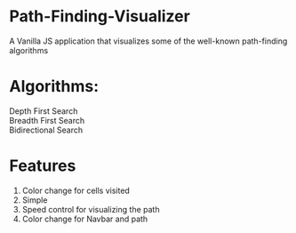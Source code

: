 # Path-Finding-Visualizer

A Vanilla JS application that visualizes some of the well-known path-finding algorithms

# Algorithms:
Depth First Search <br>
Breadth First Search <br>
Bidirectional Search <br>

# Features
<ol>
  <li>Color change for cells visited</li>
  <li>Simple</li>
  <li>Speed control for visualizing the path</li>
  <li>Color change for Navbar and path</li>
</ol>
